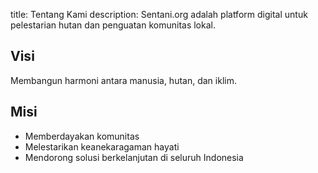 title: Tentang Kami
description: Sentani.org adalah platform digital untuk pelestarian hutan dan penguatan komunitas lokal.

## Visi

Membangun harmoni antara manusia, hutan, dan iklim.

## Misi

- Memberdayakan komunitas
- Melestarikan keanekaragaman hayati
- Mendorong solusi berkelanjutan di seluruh Indonesia